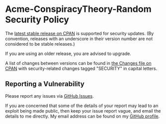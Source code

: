 # Acme-ConspiracyTheory-Random Security Policy

The [latest stable release on CPAN](https://metacpan.org/release/Acme-ConspiracyTheory-Random)
is supported for security updates. (By convention, releases with an underscore
in their version number are not considered to be stable releases.)

If you are using an older release, you are advised to upgrade.

A list of changes between versions can be found in
[the Changes file on CPAN](https://metacpan.org/changes/distribution/Acme-ConspiracyTheory-Random)
with security-related changes tagged "SECURITY" in capital letters.

## Reporting a Vulnerability

Please report any issues via [GitHub Issues](https://github.com/tobyink/p5-acme-conspiracytheory-random/issues).

If you are concerned that some of the details of your report may lead to an
exploit being made public, then keep your issue report vague, and email the
details to me directly. My email address can be found on my
[GitHub profile](https://github.com/tobyink).

